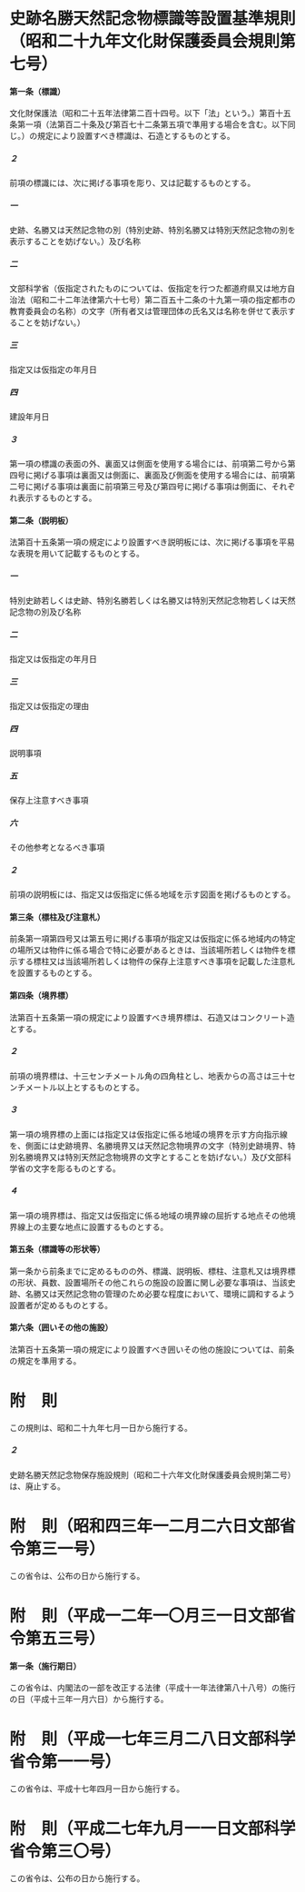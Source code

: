 # 史跡名勝天然記念物標識等設置基準規則（昭和二十九年文化財保護委員会規則第七号）
#### 第一条（標識）
文化財保護法（昭和二十五年法律第二百十四号。以下「法」という。）第百十五条第一項（法第百二十条及び第百七十二条第五項で準用する場合を含む。以下同じ。）の規定により設置すべき標識は、石造とするものとする。
##### ２
前項の標識には、次に掲げる事項を彫り、又は記載するものとする。
##### 一
史跡、名勝又は天然記念物の別（特別史跡、特別名勝又は特別天然記念物の別を表示することを妨げない。）及び名称
##### 二
文部科学省（仮指定されたものについては、仮指定を行つた都道府県又は地方自治法（昭和二十二年法律第六十七号）第二百五十二条の十九第一項の指定都市の教育委員会の名称）の文字（所有者又は管理団体の氏名又は名称を併せて表示することを妨げない。）
##### 三
指定又は仮指定の年月日
##### 四
建設年月日
##### ３
第一項の標識の表面の外、裏面又は側面を使用する場合には、前項第二号から第四号に掲げる事項は裏面又は側面に、裏面及び側面を使用する場合には、前項第二号に掲げる事項は裏面に前項第三号及び第四号に掲げる事項は側面に、それぞれ表示するものとする。
#### 第二条（説明板）
法第百十五条第一項の規定により設置すべき説明板には、次に掲げる事項を平易な表現を用いて記載するものとする。
##### 一
特別史跡若しくは史跡、特別名勝若しくは名勝又は特別天然記念物若しくは天然記念物の別及び名称
##### 二
指定又は仮指定の年月日
##### 三
指定又は仮指定の理由
##### 四
説明事項
##### 五
保存上注意すべき事項
##### 六
その他参考となるべき事項
##### ２
前項の説明板には、指定又は仮指定に係る地域を示す図面を掲げるものとする。
#### 第三条（標柱及び注意札）
前条第一項第四号又は第五号に掲げる事項が指定又は仮指定に係る地域内の特定の場所又は物件に係る場合で特に必要があるときは、当該場所若しくは物件を標示する標柱又は当該場所若しくは物件の保存上注意すべき事項を記載した注意札を設置するものとする。
#### 第四条（境界標）
法第百十五条第一項の規定により設置すべき境界標は、石造又はコンクリート造とする。
##### ２
前項の境界標は、十三センチメートル角の四角柱とし、地表からの高さは三十センチメートル以上とするものとする。
##### ３
第一項の境界標の上面には指定又は仮指定に係る地域の境界を示す方向指示線を、側面には史跡境界、名勝境界又は天然記念物境界の文字（特別史跡境界、特別名勝境界又は特別天然記念物境界の文字とすることを妨げない。）及び文部科学省の文字を彫るものとする。
##### ４
第一項の境界標は、指定又は仮指定に係る地域の境界線の屈折する地点その他境界線上の主要な地点に設置するものとする。
#### 第五条（標識等の形状等）
第一条から前条までに定めるものの外、標識、説明板、標柱、注意札又は境界標の形状、員数、設置場所その他これらの施設の設置に関し必要な事項は、当該史跡、名勝又は天然記念物の管理のため必要な程度において、環境に調和するよう設置者が定めるものとする。
#### 第六条（囲いその他の施設）
法第百十五条第一項の規定により設置すべき囲いその他の施設については、前条の規定を準用する。
# 附　則
この規則は、昭和二十九年七月一日から施行する。
##### ２
史跡名勝天然記念物保存施設規則（昭和二十六年文化財保護委員会規則第二号）は、廃止する。
# 附　則（昭和四三年一二月二六日文部省令第三一号）
この省令は、公布の日から施行する。
# 附　則（平成一二年一〇月三一日文部省令第五三号）
#### 第一条（施行期日）
この省令は、内閣法の一部を改正する法律（平成十一年法律第八十八号）の施行の日（平成十三年一月六日）から施行する。
# 附　則（平成一七年三月二八日文部科学省令第一一号）
この省令は、平成十七年四月一日から施行する。
# 附　則（平成二七年九月一一日文部科学省令第三〇号）
この省令は、公布の日から施行する。
